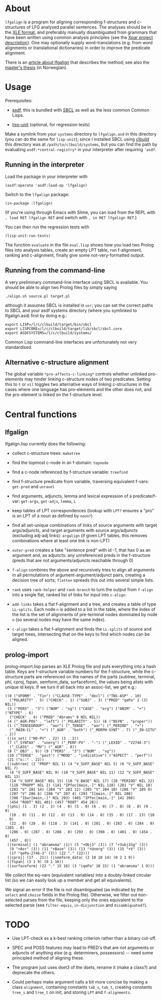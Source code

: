 
About
=====

`lfgalign` is a program for aligning corresponding f-structures and
c-structures of LFG analysed parallel sentences. The analyses should
be in the
[XLE format](http://www2.parc.com/isl/groups/nltt/xle/doc/xle.html#Prolog_Output),
and preferably manually disambiguated from grammars that have been
written using common analysis principles (see the
[Xpar project description](http://xpar.b.uib.no/project-description/)). One
may optionally supply word-translations (e.g. from word alignments or
translational dictionaries) in order to improve the predicate
alignment.

There is an
[article about lfgalign](https://github.com/unhammer/lfgalign/raw/master/article/lfgalign-art.pdf)
that describes the method; see also the
[master's thesis](https://github.com/unhammer/lfgalign/raw/master/thesis/lfgalign.pdf)
(in Norwegian).



Usage
=====

Prerequisites:

- [asdf](http://common-lisp.net/project/asdf/), this is bundled with
  [SBCL](http://www.sbcl.org/) as well as the less common Common
  Lisps.

- [lisp-unit](http://github.com/OdonataResearchLLC/lisp-unit)
  (optional, for regression tests)

Make a symlink from your `systems` directory to `lfgalign.asd` in this
directory (you can do the same for `lisp-unit`); since I installed
SBCL using [clbuild](http://common-lisp.net/project/clbuild/) this
directory was at `/path/to/clbuild/systems`, but you can find the path
by evaluating `asdf:*central-registry*` in your interpreter after
requiring `'asdf`.

Running in the interpreter
--------------------------
Load the package in your interpreter with

    (asdf:operate 'asdf:load-op 'lfgalign)

Switch to the `lfgalign` package:

    (in-package :lfgalign)

(If you're using through Emacs with Slime, you can load from the REPL
with `, load RET lfgalign RET` and switch with `, in RET lfgalign
RET`.)

You can then run the regression tests with

    (lisp-unit:run-tests)
    
The function `evaluate` in the file `eval.lisp` shows how you load two
Prolog files into analysis tables, create an empty LPT table, run
f-alignment, ranking and c-alignment, finally give some
not-very-formatted output.

Running from the command-line
-----------------------------

A very preliminary command-line interface using SBCL is available. You
should be able to align two Prolog files by simply saying

    ./align.sh source.pl target.pl
    
although it assumes SBCL is installed in `usr`; you can set the
correct paths to SBCL and your asdf systems directory (where you
symlinked to lfgalign.asd) first by doing e.g.:
    
    export LISP=/l/c/clbuild/target/bin/sbcl
    export LISPCORE=/l/c/clbuild/target/lib/sbcl/sbcl.core
    export ASDFSYSTEMS=/l/c/clbuild/systems/

Common Lisp command-line interfaces are unfortunately not very
standardised.

Alternative c-structure alignment
---------------------------------

The global variable `*pro-affects-c-linking*` controls whether
unlinked pro-elements may hinder linking c-structure nodes of two
predicates. Setting this to `t` or `nil` toggles two alternative ways
of linking c-structures in the cases where one language has
pro-elements and the other does not, and the pro-element is linked on
the f-structure level.


Central functions
=================

lfgalign
----------

lfgalign.lisp currently does the following:

- collect c-structure trees: `maketree`

- find the topmost c-node in an f-domain: `topnode`

- find a c-node referenced by f-structure variable: `treefind`

- find f-structure predicate from variable, traversing equivalent
  f-vars: `get-pred` and `unravel`
  
- find arguments, adjuncts, lemma and lexical expression of a
  predicate/f-var: `get-args`, `get-adjs`, `lemma`, `L`
  
- keep tables of LPT correspondences (lookup with `LPT?` ensures a
  "pro" is an LPT of a noun as defined by `noun?`)
  
- find all set-unique combinations of links of source arguments with
  target args/adjuncts, and target arguments with source args/adjuncts
  (excluding adj-adj links): `argalign` (if given LPT tables, this
  removes combinations where at least one link is non-LPT)
  
- `outer-pred` creates a fake "sentence pred" with id -1, that has 0
  as an argument and, as adjuncts: any unreferenced preds in the
  f-structure (preds that are not arguments/adjuncts reachable through
  0)
 
- `f-align` combines the above and recursively tries to align all
  arguments in all permutations of argument-argument/adjunct pairs,
  creating a decision tree of sorts; `flatten` spreads this out into
  several simple lists. 
  
- `rank` uses `rank-helper` and `rank-branch` to turn the output from
  `f-align` into a single flat, ranked list of links for input into
  `c-align`.
  
- `add-links` takes a flat f-alignment and a tree, and creates a table
  of type `LL-splits`. Each node `n` is added to a list in the table,
  where the index of the list is the set of alignments of pre-terminal
  nodes dominated by node `n` (so several nodes may have the same
  index).

- `c-align` takes a flat f-alignment and finds the `LL-splits`
  of source and target trees, intersecting that on the keys to find
  which nodes can be aligned.
  
prolog-import
----------
prolog-import.lisp parses an XLE Prolog file and puts everything into
a hash table. Keys are f-structure variable numbers for the
f-structure, while the c-structure parts are referenced on the names
of the parts (subtree, terminal, phi, cproj, fspan, semform_data,
surfaceform), the values being alists with unique id keys. If we turn
it all back into an assoc-list, we get e.g.:

    ((0 ("VFORM" . "fin") ("CLAUSE-TYPE" . "decl") ("TNS-ASP" . 10)
      ("POLARITY" . 5) ("CHECK" . 1) ("SUBJ" . 3) ("PRED" "qePa" 2 (3) NIL))
     (3 ("PERS" . "3") ("NUM" . "sg") ("CASE" . "erg") ("ANIM" . "+") ("NTYPE" . 6)
      ("CHECK" . 4) ("PRED" "Abrams" 0 NIL NIL))
     (4 ("_AGR-POS" . "left") ("_POLARITY" . 5)) (6 ("NSYN" . "proper"))
     (1 ("_TENSEGROUP" . "aor") ("_TENSE" . "aor") ("_PERIOD" . "+")
      ("_MAIN-CL" . "+") ("_AGR" . "both") ("_MORPH-SYNT" . 7) ("_IN-SITU" . 2))
     (|in_set| ("NO-PV" . 22) (3 . 2))
     (7 ("_SYNTAX" . "unerg") ("_PERF-PV" . "-") ("_LEXID" . "V2746-3")
      ("_CLASS" . "MV") ("_AGR" . 8))
     (8 ("_OBJ" . 9)) (9 ("PERS" . "3") ("NUM" . "sg"))
     (10 ("TENSE" . "past") ("MOOD" . "indicative") ("ASPECT" . "perf"))
     (21 ("o::" . 22))
     (|subtree| (2 "PROP" NIL 1) (4 "V_SUFF_BASE" NIL 5) (6 "V_SUFF_BASE" NIL 7)
      (8 "V_SUFF_BASE" NIL 9) (10 "V_SUFF_BASE" NIL 11) (12 "V_SUFF_BASE" NIL 13)
      (14 "V_SUFF_BASE" NIL 15) (18 "V_BASE" NIL 17) (28 "PERIOD" NIL 22)
      (118 "PROPP" NIL 2) (141 "IPfoc[main,-]" NIL 118) (281 "V" NIL 18)
      (283 "V" 281 14) (284 "V" 283 12) (285 "V" 284 10) (286 "V" 285 8)
      (287 "V" 286 6) (288 "V" 287 4) (293 "I[main,-]" NIL 288)
      (398 "Ibar[main,-]" NIL 293) (401 "IPfoc[main,-]" 141 398)
      (454 "ROOT" NIL 401) (457 "ROOT" 454 28))
     (|phi| (1 . 3) (2 . 3) (4 . 0) (5 . 0) (6 . 0) (7 . 0) (8 . 0) (9 . 0)
      (10 . 0) (11 . 0) (12 . 0) (13 . 0) (14 . 0) (15 . 0) (17 . 23) (18 . 0)
      (22 . 0) (28 . 0) (118 . 3) (141 . 0) (281 . 0) (283 . 0) (284 . 0) (285 . 0)
      (286 . 0) (287 . 0) (288 . 0) (293 . 0) (398 . 0) (401 . 0) (454 . 0)
      (457 . 0))
     (|terminal| (1 "abramsma" (1)) (5 "+Obj3" (3)) (7 "+Subj3Sg" (3))
      (9 "+Aor" (3)) (11 "+Base" (3)) (13 "+Unerg" (3)) (15 "+V" (3))
      (17 "qePa-2746-3" (3)) (22 "." (22)))
     (|cproj| (17 . 21)) (|semform_data| (2 18 10 14) (0 2 1 9))
     (|fspan| (3 1 9) (0 1 16))
     (|surfaceform| (22 "." 15 16) (3 "iqePa" 10 15) (1 "abramsma" 1 9)))

We collect the eq-vars (equivalent variables) into a doubly-linked
circular list (so we can easily look up a member and get all
equivalents). 

We signal an error if the file is not disambiguated (as indicated by
the `select` and `choice` fields in the Prolog file). Otherwise, we
filter out non-selected parses from the file, keeping only the ones
equivalent to the selected parse (see `filter-equiv`, `in-disjunction`
and `disambiguated?`). 


TODO
====

- Use LPT-check as a k-best ranking criterion rather than a binary
  cut-off.
  
- SPEC and POSS features may lead to PRED's that are not arguments or
  adjuncts of anything else (e.g. determiners, possessors) -- need
  some principled method of aligning these.

- The program just uses dset3 of the dsets, rename it (make a class?)
  and deprecate the others.

- Could perhaps make argument calls a bit more concise by making a
  class `alignment`, containing constants `tab_s`, `tab_t`, creating
  constants `tree_s` and `tree_t` on init, and storing `LPT` and
  `f-alignments`.

